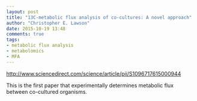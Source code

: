 ```yaml
---
layout: post
title: "13C-metabolic flux analysis of co-cultures: A novel approach"
author: "Christopher E. Lawson"
date: 2015-10-19 13:48
comments: true
tags:
- metabolic flux analysis
- metabolomics
- MFA
---
```


http://www.sciencedirect.com/science/article/pii/S1096717615000944

This is the first paper that experimentally determines metabolic flux between co-cultured organisms.
